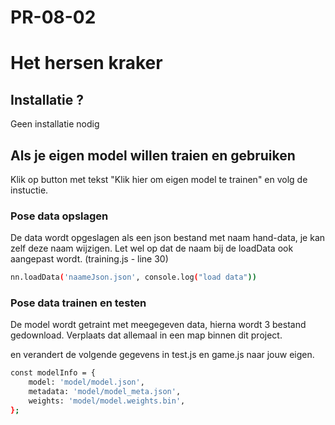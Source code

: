 # PR-08-02

# Het hersen kraker

## Installatie ?

Geen installatie nodig


## Als je eigen model willen traien en gebruiken

Klik op button met tekst "Klik hier om eigen model te trainen" en volg de instuctie.

### Pose data opslagen

De data wordt opgeslagen als een json bestand met naam hand-data, je kan zelf deze naam wijzigen. Let wel op dat de naam bij de loadData ook aangepast wordt. (training.js - line 30)
```sh
nn.loadData('naameJson.json', console.log("load data"))
```

### Pose data trainen en testen

De model wordt getraint met meegegeven data, hierna wordt 3 bestand gedownload. 
Verplaats dat allemaal in een map binnen dit project. 

en verandert de volgende gegevens in test.js en game.js naar jouw eigen.

```sh
const modelInfo = {
    model: 'model/model.json',
    metadata: 'model/model_meta.json',
    weights: 'model/model.weights.bin',
};
```

